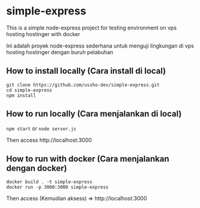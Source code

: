 # simple-express
This is a simple node-express project for testing environment on vps hosting hostinger with docker

Ini adalah proyek node-express sederhana untuk menguji lingkungan di vps hosting hostinger dengan buruh pelabuhan

## How to install locally (Cara install di local)

```
git clone https://github.com/ussho-dev/simple-express.git
cd simple-express
npm install
```

## How to run locally (Cara menjalankan di local)

```npm start``` or ```node server.js```

Then access http://localhost:3000

## How to run with docker (Cara menjalankan dengan docker)

```
docker build . -t simple-express
docker run -p 3000:3000 simple-express
```

Then access (Kemudian aksess) => http://localhost:3000
